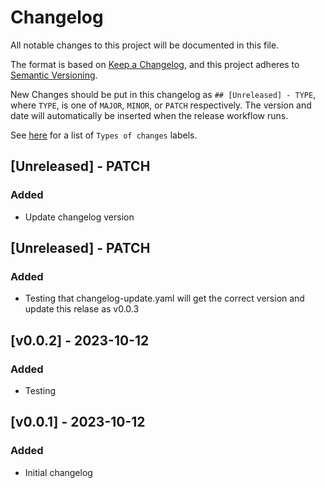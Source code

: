 # Changelog
All notable changes to this project will be documented in this file.

The format is based on [Keep a Changelog](https://keepachangelog.com/en/1.1.0/),
and this project adheres to [Semantic Versioning](https://semver.org/spec/v2.0.0.html).

New Changes should be put in this changelog as `## [Unreleased] - TYPE`, where `TYPE`,
is one of `MAJOR`, `MINOR`, or `PATCH` respectively.
The version and date will automatically be inserted when the release workflow runs.

See [here](https://keepachangelog.com/en/1.1.0/#how) for a list of `Types of changes` labels.

## [Unreleased] - PATCH
### Added
- Update changelog version

## [Unreleased] - PATCH
### Added
- Testing that changelog-update.yaml will get the correct version and update this relase as v0.0.3

## [v0.0.2] - 2023-10-12
### Added
- Testing

## [v0.0.1] - 2023-10-12 
### Added
- Initial changelog
